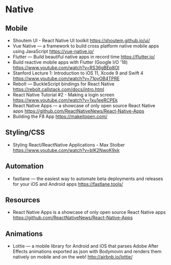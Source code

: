 # Native

## Mobile

* Shoutem UI - React Native UI toolkit
  https://shoutem.github.io/ui/
* Vue Native — a framework to build cross platform native mobile apps using JavaScript
  https://vue-native.io/
* Flutter — Build beautiful native apps in record time
  https://flutter.io/
* Build reactive mobile apps with Flutter (Google I/O '18)
  https://www.youtube.com/watch?v=RS36gBEp8OI
* Stanford Lecture 1: Introduction to iOS 11, Xcode 9 and Swift 4
  https://www.youtube.com/watch?v=71pyOB4TPRE
* Rebolt — BuckleScript bindings for React Native
  https://rebolt.callstack.com/docs/intro.html
* React Native Tutorial #2 - Making a login screen
  https://www.youtube.com/watch?v=1xu1eeRCPEk
* React Native Apps — a showcase of only open source React Native apps
  https://github.com/ReactNativeNews/React-Native-Apps
* Building the F8 App
  https://makeitopen.com/

## Styling/CSS

* Styling React/ReactNative Applications - Max Stoiber
  https://www.youtube.com/watch?v=bIK2NwoK9xk

## Automation

* fastlane —  the easiest way to automate beta deployments and releases for your iOS and Android apps
  https://fastlane.tools/

## Resources

* React Native Apps is a showcase of only open source React Native apps
  https://github.com/ReactNativeNews/React-Native-Apps
  
## Animations

* Lottie — a mobile library for Android and iOS that parses Adobe After Effects animations exported as json with Bodymovin and renders them natively on mobile and on the web!
  http://airbnb.io/lottie/
